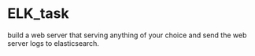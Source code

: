 # ELK_task
build a web server that serving anything of your choice and send the web server logs to elasticsearch.
